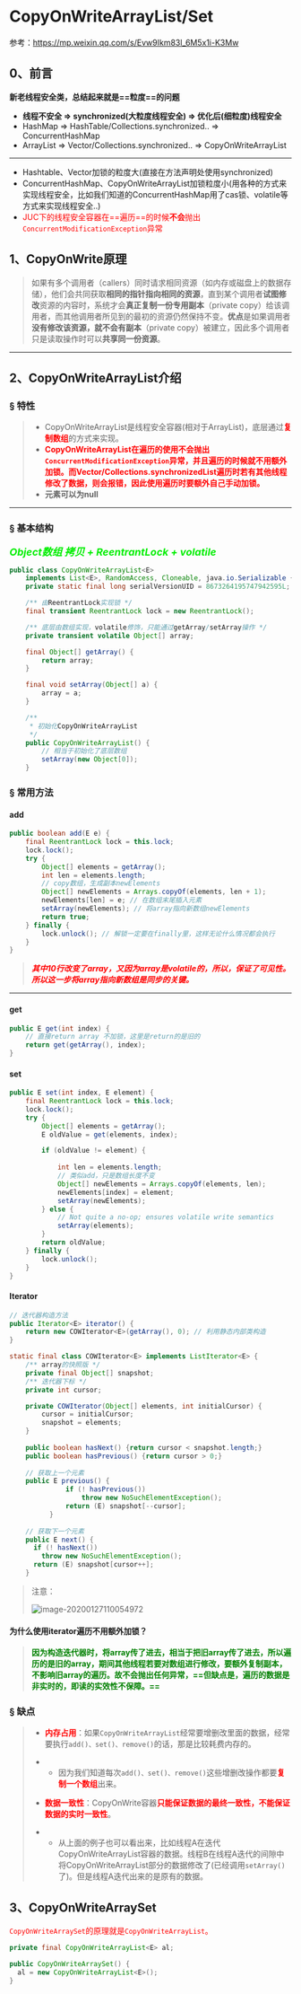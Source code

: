 # CopyOnWriteArrayList/Set

参考：https://mp.weixin.qq.com/s/Evw9Ikm83l_6M5x1i-K3Mw



## 0、前言

**新老线程安全类，总结起来就是==粒度==的问题**

- **线程不安全 &rArr; synchronized(大粒度线程安全) &rArr; 优化后(细粒度)线程安全**
- HashMap &rArr; HashTable/Collections.synchronized.. &rArr; ConcurrentHashMap
- ArrayList &rArr; Vector/Collections.synchronized.. &rArr; CopyOnWriteArrayList

------



- Hashtable、Vector加锁的粒度大(直接在方法声明处使用synchronized)
- ConcurrentHashMap、CopyOnWriteArrayList加锁粒度小(用各种的方式来实现线程安全，比如我们知道的ConcurrentHashMap用了cas锁、volatile等方式来实现线程安全..)
- <font color='red'>JUC下的线程安全容器在==遍历==的时候**不会**抛出`ConcurrentModificationException`异常</font>



## 1、CopyOnWrite原理

> 如果有多个调用者（callers）同时请求相同资源（如内存或磁盘上的数据存储），他们会共同获取**相同的指针指向相同的资源**，直到某个调用者**试图修改**资源的内容时，系统才会**真正复制一份专用副本**（private copy）给该调用者，而其他调用者所见到的最初的资源仍然保持不变。**优点**是如果调用者**没有修改该资源，就不会有副本**（private copy）被建立，因此多个调用者只是读取操作时可以**共享同一份资源**。

------



## 2、CopyOnWriteArrayList介绍

### &sect; 特性

> - CopyOnWriteArrayList是线程安全容器(相对于ArrayList)，底层通过<font color='red'>**复制数组**</font>的方式来实现。
> - **<font color='red'>CopyOnWriteArrayList在遍历的使用不会抛出`ConcurrentModificationException`异常，并且遍历的时候就不用额外加锁。而Vector/Collections.synchronizedList遍历时若有其他线程修改了数据，则会报错，因此使用遍历时要额外自己手动加锁。</font>**
> - **元素可以为null**

------



### &sect; 基本结构

**<font color='gree' size=4.5>*Object数组 拷贝 + ReentrantLock + volatile*</font>**

```java
public class CopyOnWriteArrayList<E>
    implements List<E>, RandomAccess, Cloneable, java.io.Serializable {
    private static final long serialVersionUID = 8673264195747942595L;

    /** 由ReentrantLock实现锁 */
    final transient ReentrantLock lock = new ReentrantLock();

    /** 底层由数组实现，volatile修饰，只能通过getArray/setArray操作 */
    private transient volatile Object[] array;

    final Object[] getArray() {
        return array;
    }

    final void setArray(Object[] a) {
        array = a;
    }

    /**
     * 初始化CopyOnWriteArrayList
     */
    public CopyOnWriteArrayList() {
        // 相当于初始化了底层数组
        setArray(new Object[0]);
    }
```



### &sect; 常用方法

#### add

```java
public boolean add(E e) {
    final ReentrantLock lock = this.lock;
    lock.lock();
    try {
        Object[] elements = getArray();
        int len = elements.length;
      	// copy数组，生成副本newElements
        Object[] newElements = Arrays.copyOf(elements, len + 1);
        newElements[len] = e; // 在数组末尾插入元素
        setArray(newElements); // 将array指向新数组newElements
        return true;
    } finally {
        lock.unlock(); // 解锁一定要在finally里，这样无论什么情况都会执行
    }
}
```

> ***<font color='red'>其中10行改变了array，又因为array是volatile的，所以，保证了可见性。所以这一步将array指向新数组是同步的关键。</font>***



------



#### get

```java
public E get(int index) {
  	// 直接return array 不加锁，这里是return的是旧的
    return get(getArray(), index);
}
```



#### set

```java
public E set(int index, E element) {
    final ReentrantLock lock = this.lock;
    lock.lock();
    try {
        Object[] elements = getArray();
        E oldValue = get(elements, index);

        if (oldValue != element) {
          	
            int len = elements.length;
          	// 类似add，只是数组长度不变
            Object[] newElements = Arrays.copyOf(elements, len);
            newElements[index] = element;
            setArray(newElements);
        } else {
            // Not quite a no-op; ensures volatile write semantics
            setArray(elements);
        }
        return oldValue;
    } finally {
        lock.unlock();
    }
}
```



#### Iterator

```java
// 迭代器构造方法
public Iterator<E> iterator() {
    return new COWIterator<E>(getArray(), 0); // 利用静态内部类构造
}
```

```java
static final class COWIterator<E> implements ListIterator<E> {
    /** array的快照版 */
    private final Object[] snapshot;
    /** 迭代器下标 */
    private int cursor;

    private COWIterator(Object[] elements, int initialCursor) {
        cursor = initialCursor;
        snapshot = elements;
    }
  
  	public boolean hasNext() {return cursor < snapshot.length;}
  	public boolean hasPrevious() {return cursor > 0;}
  
  	// 获取上一个元素
    public E previous() {
              if (! hasPrevious())
                  throw new NoSuchElementException();
              return (E) snapshot[--cursor];
          }
  
  	// 获取下一个元素
    public E next() {
      if (! hasNext())
        throw new NoSuchElementException();
      return (E) snapshot[cursor++];
    }
```

> 注意：
>
> ![image-20200127110054972](../PicSource/image-20200127110054972.png)



#### **为什么使用iterator遍历不用额外加锁？**

> ​	<font color='green'>**因为构造迭代器时，将array传了进去，相当于把旧array传了进去，所以遍历的是旧的array，期间其他线程若要对数组进行修改，要额外复制副本，不影响旧array的遍历。故不会抛出任何异常，==但缺点是，遍历的数据是非实时的，即读的实效性不保障。==**</font>



### &sect; 缺点

> - <font color='red'>**内存占用**</font>：如果`CopyOnWriteArrayList`经常要增删改里面的数据，经常要执行`add()、set()、remove()`的话，那是比较耗费内存的。
>
> - - 因为我们知道每次`add()、set()、remove()`这些增删改操作都要<font color='red'>**复制一个数组**</font>出来。
>
> - <font color='red'>**数据一致性**</font>：CopyOnWrite容器<font color='red'>**只能保证数据的最终一致性，不能保证数据的实时一致性**</font>。
>
> - - 从上面的例子也可以看出来，比如线程A在迭代CopyOnWriteArrayList容器的数据。线程B在线程A迭代的间隙中将CopyOnWriteArrayList部分的数据修改了(已经调用`setArray()`了)。但是线程A迭代出来的是原有的数据。



## 3、CopyOnWriteArraySet

<font color='red'>`CopyOnWriteArraySet`的原理就是`CopyOnWriteArrayList`。</font>

```java
private final CopyOnWriteArrayList<E> al;

public CopyOnWriteArraySet() {
  al = new CopyOnWriteArrayList<E>();
}
```